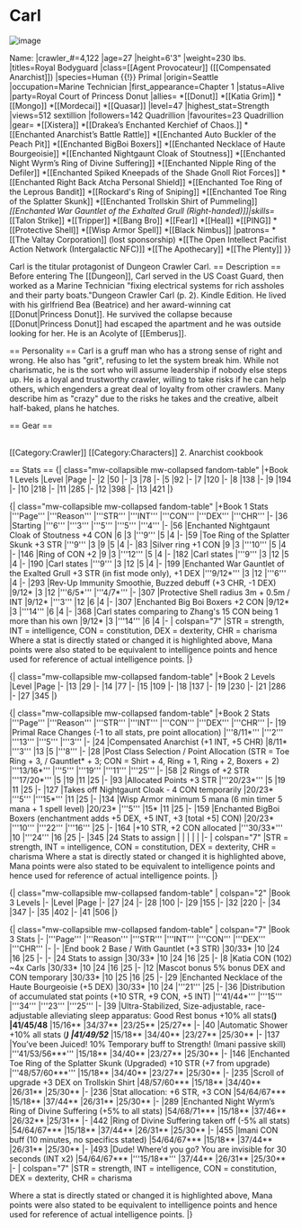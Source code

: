 # Carl

![image](https://user-images.githubusercontent.com/13347039/192376568-7ed4e8af-d884-4373-9bc9-fe840e8a5713.png)



Name:
|crawler_#=4,122
|age=27
|height=6'3"
|weight=230 lbs.
|titles=Royal Bodyguard
|class=[[Agent Provocateur]] ([[Compensated Anarchist]])
|species=Human {{!}} Primal
|origin=Seattle
|occupation=Marine Technician
|first_appearance=Chapter 1
|status=Alive
|party=Royal Court of Princess Donut
|allies=
*[[Donut]]
*[[Katia Grim]]
*[[Mongo]]
*[[Mordecai]]
*[[Quasar]]
|level=47
|highest_stat=Strength
|views=512 sextillion
|followers=142 Quadrillion
|favourites=23 Quadrillion
|gear=
*[[Xistera]]
*[[Drakea’s Enchanted Kerchief of Chaos.]]
*[[Enchanted Anarchist’s Battle Rattle]]
*[[Enchanted Auto Buckler of the Peach Pit]]
*[[Enchanted BigBoi Boxers]]
*[[Enchanted Necklace of Haute Bourgeoisie]]
*[[Enchanted Nightgaunt Cloak of Stoutness]]
*[[Enchanted Night Wyrm’s Ring of Divine Suffering]]
*[[Enchanted Nipple Ring of the Defiler]]
*[[Enchanted Spiked Kneepads of the Shade Gnoll Riot Forces]]
*[[Enchanted Right Back Atcha Personal Shield]]
*[[Enchanted Toe Ring of the Leprous Bandit]]
*[[Rockard's Ring of Sniping]]
*[[Enchanted Toe Ring of the Splatter Skunk]]
*[[Enchanted Trollskin Shirt of Pummeling]]
*[[Enchanted War Gauntlet of the Exhalted Grull (Right-handed)]]|skills=*[[Talon Strike]]
*[[Tripper]]
*[[Bang Bro]]
*[[Fear]]
*[[Heal]]
*[[PING]]
*[[Protective Shell]]
*[[Wisp Armor Spell]]
*[[Black Nimbus]]
|patrons=
*[[The Valtay Corporation]] (lost sponsorship)
*[[The Open Intellect Pacifist Action Network (Intergalactic NFC)]]
*[[The Apothecary]]
*[[The Plenty]]
}}


Carl is the titular protagonist of Dungeon Crawler Carl. 
== Description ==
Before entering The [[Dungeon]], Carl served in the US Coast Guard, then worked as a Marine Technician "fixing electrical systems for rich assholes and their party boats."<ref>Dungeon Crawler Carl (p. 2). Kindle Edition</ref>. He lived with his girlfriend Bea (Beatrice) and her award-winning cat [[Donut|Princess Donut]]. He survived the collapse because [[Donut|Princess Donut]] had escaped the apartment and he was outside looking for her. He is an Acolyte of [[Emberus]].

== Personality ==
Carl is a gruff man who has a strong sense of right and wrong. He also has "grit", refusing to let the system break him. While not charismatic, he is the sort who will assume leadership if nobody else steps up. He is a loyal and trustworthy crawler, willing to take risks if he can help others, which engenders a great deal of loyalty from other crawlers. Many describe him as "crazy" due to the risks he takes and the creative, albeit half-baked, plans he hatches. 

== Gear ==



<br />
[[Category:Crawler]]
[[Category:Characters]]
<references />2.     Anarchist cookbook

== Stats ==
{| class="mw-collapsible mw-collapsed fandom-table"
|+Book 1 Levels 
|Level
|Page
|-
|2
|50
|-
|3
|78
|-
|5
|92
|-
|7
|120
|-
|8
|138
|-
|9
|194
|-
|10
|218
|-
|11
|285
|-
|12
|398
|-
|13
|421
|}


{| class="mw-collapsible mw-collapsed fandom-table"
|+Book 1 Stats
|'''Page'''
|'''Reason'''
|'''STR'''
|'''INT'''
|'''CON'''
|'''DEX'''
|'''CHR'''
|-
|36
|Starting
|'''6'''
|'''3'''
|'''5'''
|'''5'''
|'''4'''
|-
|56
|Enchanted Nightgaunt Cloak of Stoutness +4 CON
|6
|3
|'''9'''
|5
|4
|-
|59
|Toe Ring of the Splatter Skunk +3 STR
|'''9'''
|3
|9
|5
|4
|-
|83
|Silver ring +1 CON
|9
|3
|'''10'''
|5
|4
|-
|146
|Ring of CON +2
|9
|3
|'''12'''
|5
|4
|-
|182
|Carl states
|'''9'''
|3
|12
|5
|4
|-
|190
|Carl states
|'''9'''
|3
|12
|5
|4
|-
|199
|Enchanted War Gauntlet of the Exalted Grull +3 STR (in fist mode only), +1 DEX
|'''9/12*'''
|3
|12
|'''6'''
|4
|-
|293
|Rev-Up Immunity Smoothie, Buzzed debuff (+3 CHR, -1 DEX)
|9/12*
|3
|12
|'''6/5*'''
|'''4/7*'''
|-
|307
|Protective Shell radius 3m + 0.5m / INT
|9/12*
|'''3'''
|12
|6
|4
|-
|307
|Enchanted Big Boi Boxers +2 CON
|9/12*
|3
|'''14'''
|6
|4
|-
|368
|Carl states comparing to Zhang's 15 CON being 1 more than his own
|9/12*
|3
|'''14'''
|6
|4
|-
| colspan="7" |STR = strength, INT = intelligence, CON = constitution, DEX = dexterity, CHR = charisma
Where a stat is directly stated or changed it is highlighted above, Mana points were also stated to be equivalent to intelligence points and hence used for reference of actual intelligence points.
|}

{| class="mw-collapsible mw-collapsed fandom-table"
|+Book 2 Levels
|Level
|Page
|-
|13
|29
|-
|14
|77
|-
|15
|109
|-
|18
|137
|-
|19
|230
|-
|21
|286
|-
|27
|345
|}


{| class="mw-collapsible mw-collapsed fandom-table"
|+Book 2 Stats
|'''Page'''
|'''Reason'''
|'''STR'''
|'''INT'''
|'''CON'''
|'''DEX'''
|'''CHR'''
|-
|19
|Primal Race Changes (-1 to all stats, pre point allocation)
|'''8/11*'''
|'''2'''
|'''13'''
|'''5'''
|'''3'''
|-
|24
|Compensated Anarchist (+1 INT, +5 CHR)
|8/11*
|'''3'''
|13
|5
|'''8'''
|-
|28
|Post Class Selection / Point Allocation (STR = Toe Ring + 3, / Gauntlet* + 3; CON = Shirt + 4, Ring + 1, Ring + 2, Boxers + 2)
|'''13/16*'''
|'''5'''
|'''19'''
|'''11'''
|'''25'''
|-
|58
|2 Rings of +2 STR
|'''17/20*'''
|5
|19
|11
|25
|-
|93
|Allocated Points +3 STR
|'''20/23*'''
|5
|19
|11
|25
|-
|127
|Takes off Nightgaunt Cloak - 4 CON temporarily
|20/23*
|'''5'''
|'''15*'''
|11
|25
|-
|134
|Wisp Armor minimum 5 mana (6 min timer 5 mana + 1 spell level)
|20/23*
|'''5'''
|15*
|11
|25
|-
|159
|Enchanted BigBoi Boxers (enchantment adds +5 DEX, +5 INT, +3 [total +5] CON)
|20/23*
|'''10'''
|'''22'''
|'''16'''
|25
|-
|164
|<nowiki>+10 STR, +2 CON allocated</nowiki>
|'''30/33*'''
|10
|'''24'''
|16
|25
|-
|345
|24 Stats to assign
|
|
|
|
|
|-
| colspan="7" |STR = strength, INT = intelligence, CON = constitution, DEX = dexterity, CHR = charisma
Where a stat is directly stated or changed it is highlighted above, Mana points were also stated to be equivalent to intelligence points and hence used for reference of actual intelligence points.
|}

{| class="mw-collapsible mw-collapsed fandom-table"
| colspan="2" |Book 3 Levels
|-
|Level
|Page
|-
|27
|24
|-
|28
|100
|-
|29
|155
|-
|32
|220
|-
|34
|347
|-
|35
|402
|-
|41
|506
|}

{| class="mw-collapsible mw-collapsed fandom-table"
| colspan="7" |Book 3 Stats
|-
|'''Page'''
|'''Reason'''
|'''STR'''
|'''INT'''
|'''CON'''
|'''DEX'''
|'''CHR'''
|-
|<nowiki>-</nowiki>
|End book 2 Base / With Gauntlet (+3 STR)
|30/33*
|10
|24
|16
|25
|-
|<nowiki>-</nowiki>
|24 Stats to assign
|30/33*
|10
|24
|16
|25
|-
|8
|Katia CON (102) ~4x Carls
|30/33*
|10
|24
|16
|25
|-
|12
|Mascot bonus 5% bonus DEX and CON temporary
|30/33*
|10
|25
|16
|25
|-
|29
|Enchanted Necklace of the Haute Bourgeoisie (+5 DEX)
|30/33*
|10
|24
|'''21'''
|25
|-
|36
|Distribution of accumulated stat points (+10 STR, +9 CON, +5 INT) 
|'''41/44*'''
|'''15'''
|'''34'''
|'''23'''
|'''25'''
|-
|39
|Ultra-Stabilized, Size-adjustable, race-adjustable alleviating sleep apparatus: Good Rest bonus +10% all stats(**)
|41/45/48**
|15/16**
|34/37**
|23/25**
|25/27**
|-
|40
|Automatic Shower +10% all stats (***)
|41/49/52***
|15/18**
|34/40**
|23/27**
|25/30**
|-
|137
|You’ve been Juiced! 10% Temporary buff to Strength! (Imani passive skill)
|'''41/53/56***'''
|15/18**
|34/40**
|23/27**
|25/30**
|-
|146
|Enchanted Toe Ring of the Splatter Skunk (Upgraded) +10 STR (+7 from upgrade)
|'''48/57/60***'''
|15/18**
|34/40**
|23/27**
|25/30**
|-
|235
|Scroll of upgrade +3 DEX on Trollskin Shirt
|48/57/60***
|15/18**
|34/40**
|26/31**
|25/30**
|-
|236
|Stat allocation: +6 STR, +3 CON
|54/64/67***
|15/18**
|37/44**
|26/31**
|25/30**
|-
|289
|Enchanted Night Wyrm’s Ring of Divine Suffering (+5% to all stats)
|54/68/71***
|15/18**
|37/46**
|26/32**
|25/31**
|-
|442
|Ring of Divine Suffering taken off (-5% all stats)
|54/64/67***
|15/18**
|37/44**
|26/31**
|25/30**
|-
|455
|Imani CON buff (10 minutes, no specifics stated)
|54/64/67***
|15/18**
|37/44**
|26/31**
|25/30**
|-
|493
|Dude! Where’d you go? You are invisible for 30 seconds (INT x2)
|54/64/67***
|'''15/18**'''
|37/44**
|26/31**
|25/30**
|-
| colspan="7" |STR = strength, INT = intelligence, CON = constitution, DEX = dexterity, CHR = charisma

Where a stat is directly stated or changed it is highlighted above, Mana points were also stated to be equivalent to intelligence points and hence used for reference of actual intelligence points.
|}
